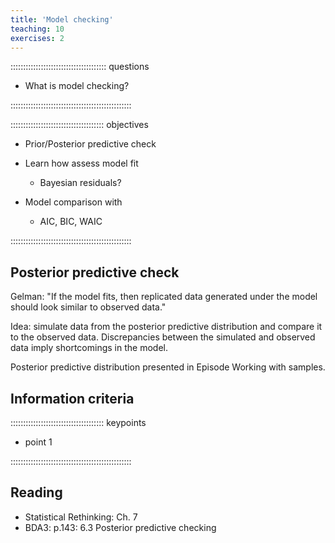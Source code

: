 ```yaml
---
title: 'Model checking'
teaching: 10
exercises: 2
---
```


:::::::::::::::::::::::::::::::::::::: questions 

- What is model checking?

::::::::::::::::::::::::::::::::::::::::::::::::

::::::::::::::::::::::::::::::::::::: objectives

- Prior/Posterior predictive check
- Learn how assess model fit
  - Bayesian residuals?
  
- Model comparison with 
  - AIC, BIC, WAIC


::::::::::::::::::::::::::::::::::::::::::::::::

## Posterior predictive check

Gelman: "If the model fits, then replicated data generated under the model should look similar to observed data."

Idea: simulate data from the posterior predictive distribution and compare it to the observed data. Discrepancies between the simulated and observed data imply shortcomings in the model. 

Posterior predictive distribution presented in Episode Working with samples. 

## Information criteria


::::::::::::::::::::::::::::::::::::: keypoints 

- point 1

::::::::::::::::::::::::::::::::::::::::::::::::



## Reading

- Statistical Rethinking: Ch. 7
- BDA3: p.143: 6.3 Posterior predictive checking
